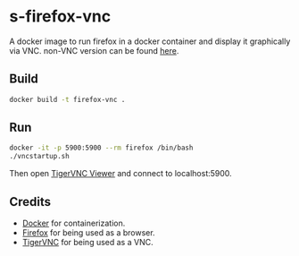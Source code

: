 # s-firefox-vnc
A docker image to run firefox in a docker container and display it graphically via VNC.
non-VNC version can be found [here](https://github.com/debugkei/s-firefox).

## Build
```sh
docker build -t firefox-vnc .
```

## Run
```sh
docker -it -p 5900:5900 --rm firefox /bin/bash
./vncstartup.sh
```
Then open [TigerVNC Viewer](https://github.com/TigerVNC/tigervnc) and connect to localhost:5900.

## Credits
* [Docker](https://www.docker.com/) for containerization.
* [Firefox](https://github.com/mozilla) for being used as a browser.
* [TigerVNC]((https://github.com/TigerVNC/tigervnc)) for being used as a VNC.

